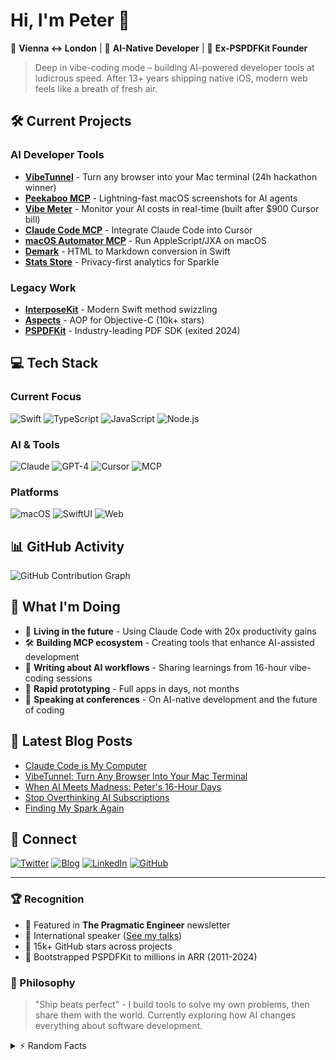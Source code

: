 # Hi, I'm Peter 👋

📍 **Vienna ↔ London** | 🤖 **AI-Native Developer** | 🚀 **Ex-PSPDFKit Founder**

> Deep in vibe-coding mode – building AI-powered developer tools at ludicrous speed. After 13+ years shipping native iOS, modern web feels like a breath of fresh air.

## 🛠️ Current Projects

### AI Developer Tools
- **[VibeTunnel](https://github.com/amantus-ai/vibetunnel)** - Turn any browser into your Mac terminal (24h hackathon winner)
- **[Peekaboo MCP](https://github.com/steipete/peekaboo-mcp)** - Lightning-fast macOS screenshots for AI agents
- **[Vibe Meter](https://github.com/steipete/vibe-meter)** - Monitor your AI costs in real-time (built after $900 Cursor bill)
- **[Claude Code MCP](https://github.com/steipete/claude-code-mcp)** - Integrate Claude Code into Cursor
- **[macOS Automator MCP](https://github.com/steipete/macos-automator-mcp)** - Run AppleScript/JXA on macOS
- **[Demark](https://github.com/steipete/demark)** - HTML to Markdown conversion in Swift
- **[Stats Store](https://github.com/steipete/stats-store)** - Privacy-first analytics for Sparkle

### Legacy Work
- **[InterposeKit](https://github.com/steipete/InterposeKit)** - Modern Swift method swizzling
- **[Aspects](https://github.com/steipete/Aspects)** - AOP for Objective-C (10k+ stars)
- **[PSPDFKit](https://pspdfkit.com)** - Industry-leading PDF SDK (exited 2024)

## 💻 Tech Stack

### Current Focus
![Swift](https://img.shields.io/badge/-Swift-FA7343?style=flat-square&logo=swift&logoColor=white)
![TypeScript](https://img.shields.io/badge/-TypeScript-3178C6?style=flat-square&logo=typescript&logoColor=white)
![JavaScript](https://img.shields.io/badge/-JavaScript-F7DF1E?style=flat-square&logo=javascript&logoColor=black)
![Node.js](https://img.shields.io/badge/-Node.js-339933?style=flat-square&logo=node.js&logoColor=white)

### AI & Tools
![Claude](https://img.shields.io/badge/-Claude-000000?style=flat-square&logo=anthropic&logoColor=white)
![GPT-4](https://img.shields.io/badge/-GPT--4-412991?style=flat-square&logo=openai&logoColor=white)
![Cursor](https://img.shields.io/badge/-Cursor-000000?style=flat-square&logo=cursor&logoColor=white)
![MCP](https://img.shields.io/badge/-MCP-FF6B6B?style=flat-square&logo=protocol&logoColor=white)

### Platforms
![macOS](https://img.shields.io/badge/-macOS-000000?style=flat-square&logo=apple&logoColor=white)
![SwiftUI](https://img.shields.io/badge/-SwiftUI-0062D3?style=flat-square&logo=swift&logoColor=white)
![Web](https://img.shields.io/badge/-Web-4285F4?style=flat-square&logo=google-chrome&logoColor=white)

## 📊 GitHub Activity

![GitHub Contribution Graph](https://ghchart.rshah.org/steipete)

## 🎯 What I'm Doing

- 🤖 **Living in the future** - Using Claude Code with 20x productivity gains
- 🛠️ **Building MCP ecosystem** - Creating tools that enhance AI-assisted development
- 📝 **Writing about AI workflows** - Sharing learnings from 16-hour vibe-coding sessions
- 🚀 **Rapid prototyping** - Full apps in days, not months
- 🎤 **Speaking at conferences** - On AI-native development and the future of coding

## 📝 Latest Blog Posts

<!-- BLOG-POST-LIST:START -->
- [Claude Code is My Computer](https://steipete.me/posts/2025/claude-code-is-my-computer)
- [VibeTunnel: Turn Any Browser Into Your Mac Terminal](https://steipete.me/posts/2025/vibetunnel)
- [When AI Meets Madness: Peter's 16-Hour Days](https://steipete.me/posts/2025/when-ai-meets-madness-peters-16-hour-days)
- [Stop Overthinking AI Subscriptions](https://steipete.me/posts/2025/stop-overthinking-ai-subscriptions)
- [Finding My Spark Again](https://steipete.me/posts/2025/finding-my-spark-again)
<!-- BLOG-POST-LIST:END -->

## 🤝 Connect

[![Twitter](https://img.shields.io/badge/-@steipete-1DA1F2?style=flat-square&logo=twitter&logoColor=white)](https://twitter.com/steipete)
[![Blog](https://img.shields.io/badge/-steipete.me-FF5722?style=flat-square&logo=hugo&logoColor=white)](https://steipete.me)
[![LinkedIn](https://img.shields.io/badge/-Peter_Steinberger-0077B5?style=flat-square&logo=linkedin&logoColor=white)](https://www.linkedin.com/in/steipete)
[![GitHub](https://img.shields.io/badge/-Follow-181717?style=flat-square&logo=github&logoColor=white)](https://github.com/steipete)

---

### 🏆 Recognition

- 📰 Featured in **The Pragmatic Engineer** newsletter
- 🎤 International speaker ([See my talks](https://github.com/steipete/speaking))
- 🌟 15k+ GitHub stars across projects
- 🚀 Bootstrapped PSPDFKit to millions in ARR (2011-2024)

### 💭 Philosophy

> "Ship beats perfect" - I build tools to solve my own problems, then share them with the world. Currently exploring how AI changes everything about software development.

<details>
<summary>⚡ Random Facts</summary>

- 🎰 Treat AI agents as "slot machines for programmers"
- 🖥️ Run 3-6 Claude instances concurrently
- ☕ Powered by Vienna coffee culture
- 💪 Gym enthusiast (when not coding)
- 🎮 VR enthusiast exploring spatial computing

</details>